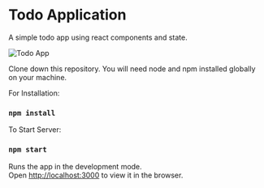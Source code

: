 # Todo Application

A simple todo app using react components and state.

![Todo App](https://raw.githubusercontent.com/Aishwarya-Venkatraman/reacttodo/master/todo-app.png)

Clone down this repository. You will need node and npm installed globally on your machine.

For Installation:

### `npm install`


To Start Server:

### `npm start`


Runs the app in the development mode.\
Open [http://localhost:3000](http://localhost:3000) to view it in the browser.

